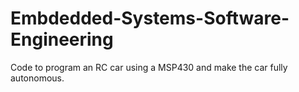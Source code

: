 # Embdedded-Systems-Software-Engineering
Code to program an RC car using a MSP430 and make the car fully autonomous.
